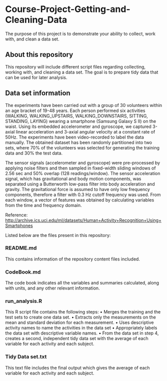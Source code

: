 # Course-Project-Getting-and-Cleaning-Data
The purpose of this project is to demonstrate your ability to collect, work with, and clean a data set.

## About this repository
This repository will include different script files regarding collecting, working with, and cleaning a data set. The goal is to prepare tidy data that can be used for later analysis. 

## Data set information
The experiments have been carried out with a group of 30 volunteers within an age bracket of 19-48 years. Each person performed six activities (WALKING, WALKING_UPSTAIRS, WALKING_DOWNSTAIRS, SITTING, STANDING, LAYING) wearing a smartphone (Samsung Galaxy S II) on the waist. Using its embedded accelerometer and gyroscope, we captured 3-axial linear acceleration and 3-axial angular velocity at a constant rate of 50Hz. The experiments have been video-recorded to label the data manually. The obtained dataset has been randomly partitioned into two sets, where 70% of the volunteers was selected for generating the training data and 30% the test data. 

The sensor signals (accelerometer and gyroscope) were pre-processed by applying noise filters and then sampled in fixed-width sliding windows of 2.56 sec and 50% overlap (128 readings/window). The sensor acceleration signal, which has gravitational and body motion components, was separated using a Butterworth low-pass filter into body acceleration and gravity. The gravitational force is assumed to have only low frequency components, therefore a filter with 0.3 Hz cutoff frequency was used. From each window, a vector of features was obtained by calculating variables from the time and frequency domain. 

Reference: http://archive.ics.uci.edu/ml/datasets/Human+Activity+Recognition+Using+Smartphones

Listed below are the files present in this repository:
### README.md
This contains information of the repository content files included.

### CodeBook.md
The code book indicates all the variables and summaries calculated, along with units, and any other relevant information.

### run_analysis.R
This R script file contains the following steps:
• Merges the training and the test sets to create one data set.
• Extracts only the measurements on the mean and standard deviation for each measurement.
• Uses descriptive activity names to name the activities in the data set
• Appropriately labels the data set with descriptive variable names.
• From the data set in step 4, creates a second, independent tidy data set with the average of each variable for each activity and each subject.

### Tidy Data set.txt
This text file includes the final output which gives the average of each variable for each activity and each subject.

